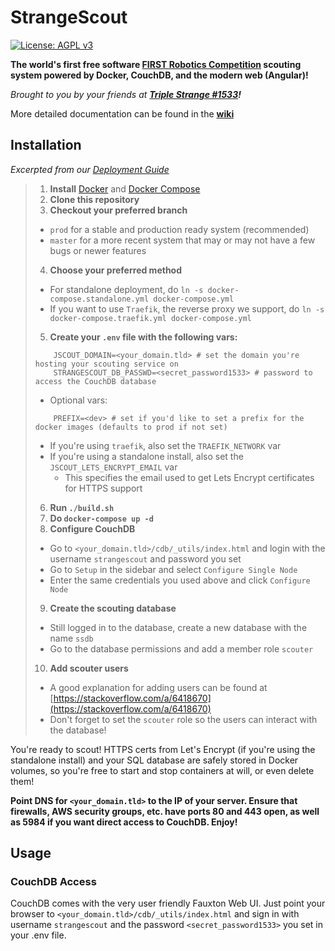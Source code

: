 # StrangeScout

[![License: AGPL v3](https://img.shields.io/badge/License-AGPL%20v3-blue.svg)](https://www.gnu.org/licenses/agpl-3.0)

**The world's first free software [FIRST Robotics Competition](https://firstinspires.org) scouting system powered by Docker, CouchDB, and the modern web (Angular)!**

_Brought to you by your friends at **[Triple Strange #1533](http://ecgrobotics.org)!**_

More detailed documentation can be found in the **[wiki](https://github.com/triplestrange/StrangeScout/wiki/)**

## Installation
_Excerpted from our [Deployment Guide](https://github.com/triplestrange/StrangeScout/wiki/Deployment-Guide#deploying-the-server)_

>1. **Install** [Docker](https://docs.docker.com/install/) and [Docker Compose](https://docs.docker.com/compose/install/)
>2. **Clone this repository**
>3. **Checkout your preferred branch**
>	- `prod` for a stable and production ready system (recommended)
>	- `master` for a more recent system that may or may not have a few bugs or newer features
>4. **Choose your preferred method**
>	- For standalone deployment, do `ln -s docker-compose.standalone.yml docker-compose.yml`
>	- If you want to use `Traefik`, the reverse proxy we support, do `ln -s docker-compose.traefik.yml docker-compose.yml`
>5. **Create your `.env` file with the following vars:**
>	```
>		JSCOUT_DOMAIN=<your_domain.tld> # set the domain you're hosting your scouting service on
>		STRANGESCOUT_DB_PASSWD=<secret_password1533> # password to access the CouchDB database
>	```
>	- Optional vars:
>	```
>		PREFIX=<dev> # set if you'd like to set a prefix for the docker images (defaults to prod if not set)
>	```
>	- If you're using `traefik`, also set the `TRAEFIK_NETWORK` var
>	- If you're using a standalone install, also set the `JSCOUT_LETS_ENCRYPT_EMAIL` var
>		- This specifies the email used to get Lets Encrypt certificates for HTTPS support
>6. **Run `./build.sh`**
>7. **Do `docker-compose up -d`**
>8. **Configure CouchDB**
>	- Go to `<your_domain.tld>/cdb/_utils/index.html` and login with the username `strangescout` and password you set
>	- Go to `Setup` in the sidebar and select `Configure Single Node`
>	- Enter the same credentials you used above and click `Configure Node`
>9. **Create the scouting database**
>	- Still logged in to the database, create a new database with the name `ssdb`
>	- Go to the database permissions and add a member role `scouter`
>10. **Add scouter users**
>	- A good explanation for adding users can be found at [https://stackoverflow.com/a/6418670](https://stackoverflow.com/a/6418670)
>	- Don't forget to set the `scouter` role so the users can interact with the database!

You're ready to scout! HTTPS certs from Let's Encrypt (if you're using the standalone install) and your SQL database are safely stored in Docker volumes, so you're free to start and stop containers at will, or even delete them!

**Point DNS for `<your_domain.tld>` to the IP of your server. Ensure that firewalls, AWS security groups, etc. have ports 80 and 443 open, as well as 5984 if you want direct access to CouchDB. Enjoy!**

## Usage

### CouchDB Access
CouchDB comes with the very user friendly Fauxton Web UI. Just point your browser to `<your_domain.tld>/cdb/_utils/index.html` and sign in with username `strangescout` and the password `<secret_password1533>` you set in your .env file.
